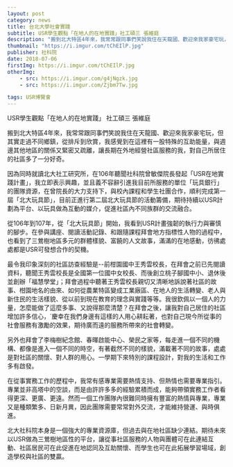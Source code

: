 ```yaml
---
layout: post
category: news
title: 台北大學社會實踐
subtitle: USR學生觀點「在地人的在地實踐」社工碩三 張維庭
description: "搬到北大特區4年來，我常常跟同事們笑說我住在天龍國、歡迎來我家豪宅玩，但其實走過不同鄉鎮，從排斥到欣賞，我感覺到在這裡有一股特殊的互助能量..."
thumbnail: "https://i.imgur.com/tChEIlP.jpg"
publisher: 社科院
date: 2018-07-06
firstImg: https://i.imgur.com/tChEIlP.jpg
otherImg:
    - src: https://i.imgur.com/g4jNgzk.jpg
    - src: https://i.imgur.com/Zjbm7Tw.jpg

tags: USR博覽會
---
```


USR學生觀點「在地人的在地實踐」
社工碩三 張維庭

搬到北大特區4年來，我常常跟同事們笑說我住在天龍國、歡迎來我家豪宅玩，但其實走過不同鄉鎮，從排斥到欣賞，我感覺到在這裡有一股特殊的互助能量，與週邊其他地區的關係又緊密又疏離，讓長期在外地經營社區服務的我，對自己所居住的社區多了一分好奇。

因為同時就讀北大社工研究所，在106年聽聞社科院曾敏傑院長發起「USR在地實踐計畫」，我立即表示興趣，並且義不容辭引進我目前所服務的單位「玩具銀行」的團隊資源，在曾院長的大力支持下，與校內課程和學生社團合作，順利完成第一屆「北大玩具節」，目前正進行第二屆北大玩具節的活動籌備，期待持續以USR計劃為平台、以玩具做為互動的媒介，促進社區內不同族群的交流融合。

從106年到107年，從「北大玩具節」開始，我看到USR計畫強韌的執行力與審慎的腳步。在參與講座、閱讀活動記錄、和跟隨課程拜會地方指標性人物的過程中，也看到了三鶯樹地區多元的群體樣貌、富饒的人文故事，滿滿的在地感動，彷彿處處都是USR可發想合作的契機。

最令我印象深刻的社區訪查經驗是--前柑園國中王秀雲校長，在拜會之前已先閱讀資料，聽聞王秀雲校長是全國第一位國中女校長、而後創立桃子腳國中小、退休後並創辦「福慧學堂」；拜會過程中聽著王秀雲校長親切又清晰地訴說著社區的故事、柑園地名的由來、如何從農業特區變成工業廠區、在地人的生活轉變、老人與新住民的生活樣貌、從以前到現在教育的理念與實踐等等。我很欽佩以一個人的力量，怎麼能做了這麼多事、又說得那麼清楚？在拜會之後，讓我對自己居住的社區增加許多信心，`慶幸在我們身邊有這樣的人用心耕耘著，也對自己現今所從事的社會服務有激勵的效果，期待廣而遠的服務所帶來的社會轉變。

另外也拜會了李梅樹紀念館、春暉啟能中心、榮民之家等，每走進一個不同的機構、都像是進入一個不同的時空，有著截然不同的樣貌，滿載著不同的故事，處處是對社區的關懷、對人群的用心。一學期下來特別的課程設計，對我的生活和工作多有啟發。

在從事實務工作的歷程中，我常有感專業需要熱情支持、但熱情也需要專業指引。專業並非高塔中的空談，而是由許許多多的經驗累積而成，能夠帶領實務工作者看得更深、更廣、更遠。然而一個工作團隊內很難同時擁有豐富的熱情與專業，專業又是種類繁多、日新月異，因此團隊需要常常對外交流，才能維持營運、與時俱進。

北大社科院本身是一個強大的專業資源庫，但過去與在地社區缺少連結。期待未來以USR做為三鶯樹地區性的平台，讓從事社區服務的人物與團體可在此連結互動、社區居民可在此促進在地認同及互助關懷、而學生也可在此拓展學習場域，創造學校與社區的雙贏。
